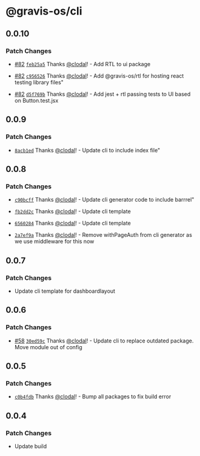 # @gravis-os/cli

## 0.0.10

### Patch Changes

- [#82](https://github.com/gravis-os/gravis-os/pull/82) [`feb25a5`](https://github.com/gravis-os/gravis-os/commit/feb25a5bc5c9292f32657e3bbaf2d860d37b0c48) Thanks [@clodal](https://github.com/clodal)! - Add RTL to ui package

* [#82](https://github.com/gravis-os/gravis-os/pull/82) [`c956526`](https://github.com/gravis-os/gravis-os/commit/c9565260b8b10ef1834613bd045c89b90a482a32) Thanks [@clodal](https://github.com/clodal)! - Add @gravis-os/rtl for hosting react testing library files"

- [#82](https://github.com/gravis-os/gravis-os/pull/82) [`d5f769b`](https://github.com/gravis-os/gravis-os/commit/d5f769be4fd88388f730a1fe50ac5927d32a61fc) Thanks [@clodal](https://github.com/clodal)! - Add jest + rtl passing tests to UI based on Button.test.jsx

## 0.0.9

### Patch Changes

- [`8acb1ed`](https://github.com/gravis-os/gravis-os/commit/8acb1edc85a4821bfdc61f1e5452aba29693b3c7) Thanks [@clodal](https://github.com/clodal)! - Update cli to include index file"

## 0.0.8

### Patch Changes

- [`c90bcff`](https://github.com/gravis-os/gravis-os/commit/c90bcff23360d37dae4380fe6905e653bb1a972a) Thanks [@clodal](https://github.com/clodal)! - Update cli generator code to include barrrel"

* [`fb2dd2c`](https://github.com/gravis-os/gravis-os/commit/fb2dd2cdd6906b5f5381860bb599502cf2c19b4a) Thanks [@clodal](https://github.com/clodal)! - Update cli template

- [`6560284`](https://github.com/gravis-os/gravis-os/commit/6560284c1b35cbf4aea0f8f8d9811061116da6dd) Thanks [@clodal](https://github.com/clodal)! - Update cli template

* [`2a7ef9a`](https://github.com/gravis-os/gravis-os/commit/2a7ef9ade630b5b8be31ff5d84532fda37de7f55) Thanks [@clodal](https://github.com/clodal)! - Remove withPageAuth from cli generator as we use middleware for this now

## 0.0.7

### Patch Changes

- Update cli template for dashboardlayout

## 0.0.6

### Patch Changes

- [#58](https://github.com/gravis-os/gravis-os/pull/58) [`30ed59c`](https://github.com/gravis-os/gravis-os/commit/30ed59c57e2faac11fbc1114f9b85cb521354528) Thanks [@clodal](https://github.com/clodal)! - Update cli to replace outdated package. Move module out of config

## 0.0.5

### Patch Changes

- [`c0b4fdb`](https://github.com/gravis-os/gravis-os/commit/c0b4fdb59864503b8bc05a42f851bd002c2e0398) Thanks [@clodal](https://github.com/clodal)! - Bump all packages to fix build error

## 0.0.4

### Patch Changes

- Update build
